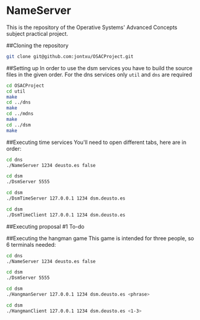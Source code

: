 NameServer
============

This is the repository of the Operative Systems' Advanced Concepts subject practical project.

##Cloning the repository
```bash
git clone git@github.com:jontxu/OSACProject.git
```

##Setting up
In order to use the dsm services you have to build the source files in the given order. For the dns services only `util` and `dns` are required
```bash
cd OSACProject
cd util
make
cd ../dns
make
cd ../mdns
make
cd ../dsm
make
```

##Executing time services
You'll need to open different tabs, here are in order:
```bash
cd dns
./NameServer 1234 deusto.es false
```
```bash
cd dsm
./DsmServer 5555
```
```bash
cd dsm
./DsmTimeServer 127.0.0.1 1234 dsm.deusto.es
```
```bash
cd dsm
./DsmTimeClient 127.0.0.1 1234 dsm.deusto.es
```

##Executing proposal #1
To-do

##Executing the hangman game
This game is intended for three people, so 6 terminals needed:
```bash
cd dns
./NameServer 1234 deusto.es false
```
```bash
cd dsm
./DsmServer 5555
```
```bash
cd dsm
./HangmanServer 127.0.0.1 1234 dsm.deusto.es <phrase>
```

```bash
cd dsm
./HangmanClient 127.0.0.1 1234 dsm.deusto.es <1-3>
```